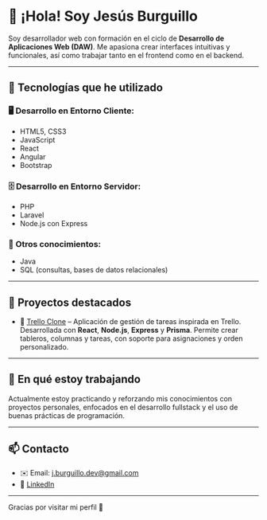 # 👋 ¡Hola! Soy Jesús Burguillo

Soy desarrollador web con formación en el ciclo de **Desarrollo de Aplicaciones Web (DAW)**. Me apasiona crear interfaces intuitivas y funcionales, así como trabajar tanto en el frontend como en el backend.

---

## 🧠 Tecnologías que he utilizado

### 🖥️ Desarrollo en Entorno Cliente:
- HTML5, CSS3
- JavaScript
- React
- Angular
- Bootstrap

### 🗄️ Desarrollo en Entorno Servidor:
- PHP
- Laravel
- Node.js con Express

### 💾 Otros conocimientos:
- Java
- SQL (consultas, bases de datos relacionales)

---

## 📁 Proyectos destacados

- 🧾 [Trello Clone](https://github.com/Jesus-Burguillo/trello-clone) – Aplicación de gestión de tareas inspirada en Trello. Desarrollada con **React**, **Node.js**, **Express** y **Prisma**. Permite crear tableros, columnas y tareas, con soporte para asignaciones y orden personalizado.

---

## 🚀 En qué estoy trabajando
Actualmente estoy practicando y reforzando mis conocimientos con proyectos personales, enfocados en el desarrollo fullstack y el uso de buenas prácticas de programación.

---

## 📫 Contacto
- ✉️ Email: j.burguillo.dev@gmail.com
- 💼 [LinkedIn](https://www.linkedin.com/in/jes%C3%BAs-burguillo-malag%C3%B3n-30a888359/)

---

Gracias por visitar mi perfil 🙌
